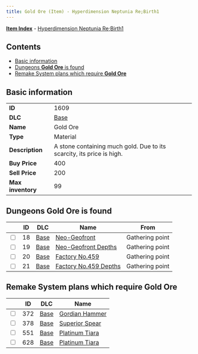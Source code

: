 ```yaml
---
title: Gold Ore (Item) - Hyperdimension Neptunia Re;Birth1
---
```


[**Item Index**](/neptunia/rb1/item/index.html) - [Hyperdimension Neptunia Re;Birth1](/neptunia/rb1)

## Contents

- [Basic information](#basic-information)
- [Dungeons **Gold Ore** is found](#dungeons-gold-ore-is-found)
- [Remake System plans which require **Gold Ore**](#remake-system-plans-which-require-gold-ore)

## Basic information

|   |   |
| -- | -- |
| **ID** | 1609 |
| **DLC** | [Base](/neptunia/rb1/dlc/1-base.html) |
| **Name** | Gold Ore |
| **Type** | Material |
| **Description** | A stone containing much gold. Due to its scarcity, its price is high. |
| **Buy Price** | 400 |
| **Sell Price** | 200 |
| **Max inventory** | 99 |


## Dungeons **Gold Ore** is found

|    | ID | DLC | Name | From |
| -- | -- | --- | ---- | ---- |
| <input type="checkbox" id="rb1-dungeon-1-18" class="trackbox" /> | 18 | [Base](/neptunia/rb1/dlc/1-base.html) | [Neo-Geofront](/neptunia/rb1/dungeon/1-18-neo-geofront.html) | Gathering point |
| <input type="checkbox" id="rb1-dungeon-1-19" class="trackbox" /> | 19 | [Base](/neptunia/rb1/dlc/1-base.html) | [Neo-Geofront Depths](/neptunia/rb1/dungeon/1-19-neo-geofront-depths.html) | Gathering point |
| <input type="checkbox" id="rb1-dungeon-1-20" class="trackbox" /> | 20 | [Base](/neptunia/rb1/dlc/1-base.html) | [Factory No.459](/neptunia/rb1/dungeon/1-20-factory-no-459.html) | Gathering point |
| <input type="checkbox" id="rb1-dungeon-1-21" class="trackbox" /> | 21 | [Base](/neptunia/rb1/dlc/1-base.html) | [Factory No.459 Depths](/neptunia/rb1/dungeon/1-21-factory-no-459-depths.html) | Gathering point |


## Remake System plans which require **Gold Ore**

|    | ID | DLC | Name |
| -- | -- | --- | ---- |
| <input type="checkbox" id="rb1-quest-1-372" class="trackbox" /> | 372 | [Base](/neptunia/rb1/dlc/1-base.html) | [Gordian Hammer](/neptunia/rb1/quest/1-372-gordian-hammer.html) |
| <input type="checkbox" id="rb1-quest-1-378" class="trackbox" /> | 378 | [Base](/neptunia/rb1/dlc/1-base.html) | [Superior Spear](/neptunia/rb1/quest/1-378-superior-spear.html) |
| <input type="checkbox" id="rb1-quest-1-551" class="trackbox" /> | 551 | [Base](/neptunia/rb1/dlc/1-base.html) | [Platinum Tiara](/neptunia/rb1/quest/1-551-platinum-tiara.html) |
| <input type="checkbox" id="rb1-quest-1-628" class="trackbox" /> | 628 | [Base](/neptunia/rb1/dlc/1-base.html) | [Platinum Tiara](/neptunia/rb1/quest/1-628-platinum-tiara.html) |
